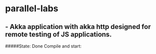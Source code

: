 # parallel-labs
## - Akka application with akka http designed for remote testing of JS applications.
#####State: Done
Compile and start:
```

```
